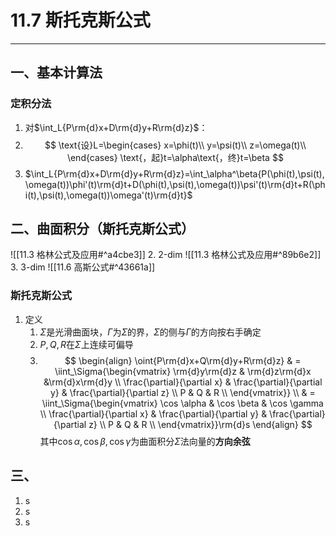 # 11.7 斯托克斯公式
---
## 一、基本计算法
### 定积分法
1. 对$\int_L{P\rm{d}x+D\rm{d}y+R\rm{d}z}$：
2. $$
		\text{设}L=\begin{cases}
		x=\phi(t)\\
		y=\psi(t)\\
		z=\omega(t)\\
		\end{cases}
		\text{，起}t=\alpha\text{，终}t=\beta
	$$
3. $\int_L{P\rm{d}x+D\rm{d}y+R\rm{d}z}=\int_\alpha^\beta{P(\phi(t),\psi(t),\omega(t))\phi'(t)\rm{d}t+D(\phi(t),\psi(t),\omega(t))\psi'(t)\rm{d}t+R(\phi(t),\psi(t),\omega(t))\omega'(t)\rm{d}t}$

## 二、曲面积分（斯托克斯公式）
![[11.3 格林公式及应用#^a4cbe3]]
2. 2-dim
![[11.3 格林公式及应用#^89b6e2]]
3. 3-dim
![[11.6 高斯公式#^43661a]]

### 斯托克斯公式
1. 定义
	1. $\Sigma$是光滑曲面块，$\Gamma$为$\Sigma$的界，$\Sigma$的侧与$\Gamma$的方向按右手确定
	2. $P,Q,R$在$\Sigma$上连续可偏导
	3. $$
\begin{align}
\oint{P\rm{d}x+Q\rm{d}y+R\rm{d}z} & = \iint_\Sigma{\begin{vmatrix} \rm{d}y\rm{d}z & \rm{d}z\rm{d}x &\rm{d}x\rm{d}y \\ \frac{\partial}{\partial x} & \frac{\partial}{\partial y} & \frac{\partial}{\partial z} \\ P & Q & R \\ \end{vmatrix}} \\
& = \iint_\Sigma{\begin{vmatrix} \cos \alpha & \cos \beta & \cos \gamma \\ \frac{\partial}{\partial x} & \frac{\partial}{\partial y} & \frac{\partial}{\partial z} \\ P & Q & R \\ \end{vmatrix}}\rm{d}s
\end{align}
$$
其中$\cos \alpha,\cos \beta,\cos \gamma$为曲面积分$\Sigma$法向量的**方向余弦**
## 三、
1. s
2. s
3. s


